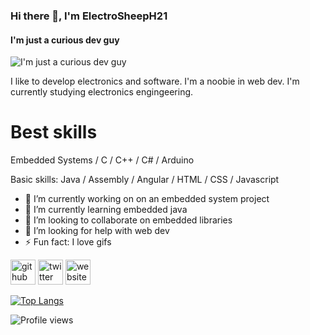 ### Hi there 👋, I'm ElectroSheepH21
#### I'm just a curious dev guy
![I'm just a curious dev guy](https://external-content.duckduckgo.com/iu/?u=https%3A%2F%2Fmedia1.tenor.com%2Fimages%2F81a8bc3e809a0bd49938853ba11b3d45%2Ftenor.gif%3Fitemid%3D7441326&f=1&nofb=1)

I like to develop electronics and software. I'm a noobie in web dev. I'm currently studying electronics engingeering.

# Best skills
Embedded Systems / C / C++ / C# / Arduino

Basic skills: Java / Assembly / Angular / HTML / CSS / Javascript

- 🔭 I’m currently working on on an embedded system project 
- 🌱 I’m currently learning embedded java 
- 👯 I’m looking to collaborate on embedded libraries 
- 🤔 I’m looking for help with web dev 
- ⚡ Fun fact: I love gifs 


[<img src='https://cdn.jsdelivr.net/npm/simple-icons@3.0.1/icons/github.svg' alt='github' height='40'>](https://github.com/ElectroSheepH21)  [<img src='https://cdn.jsdelivr.net/npm/simple-icons@3.0.1/icons/twitter.svg' alt='twitter' height='40'>](https://twitter.com/ElectroSheepH21)  [<img src='https://cdn.jsdelivr.net/npm/simple-icons@3.0.1/icons/icloud.svg' alt='website' height='40'>](https://electrosheeph21.github.io/)  

[![Top Langs](https://github-readme-stats.vercel.app/api/top-langs/?username=ElectroSheepH21)](https://github.com/anuraghazra/github-readme-stats)

![Profile views](https://gpvc.arturio.dev/ElectroSheepH21)  
